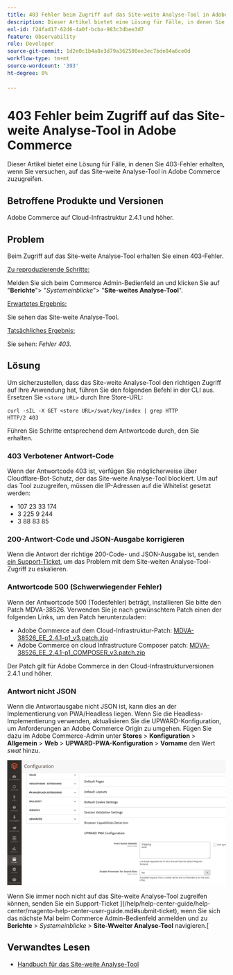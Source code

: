 ```yaml
---
title: 403 Fehler beim Zugriff auf das Site-weite Analyse-Tool in Adobe Commerce
description: Dieser Artikel bietet eine Lösung für Fälle, in denen Sie 403-Fehler erhalten, wenn Sie versuchen, auf das Site-weite Analyse-Tool in Adobe Commerce zuzugreifen.
exl-id: f24fad17-62d6-4a0f-bcba-983c3dbee3d7
feature: Observability
role: Developer
source-git-commit: 1d2e0c1b4a8e3d79a362500ee3ec7bde84a6ce0d
workflow-type: tm+mt
source-wordcount: '393'
ht-degree: 0%

---
```


# 403 Fehler beim Zugriff auf das Site-weite Analyse-Tool in Adobe Commerce

Dieser Artikel bietet eine Lösung für Fälle, in denen Sie 403-Fehler erhalten, wenn Sie versuchen, auf das Site-weite Analyse-Tool in Adobe Commerce zuzugreifen.

## Betroffene Produkte und Versionen

Adobe Commerce auf Cloud-Infrastruktur 2.4.1 und höher.

## Problem

Beim Zugriff auf das Site-weite Analyse-Tool erhalten Sie einen 403-Fehler.

<u>Zu reproduzierende Schritte:</u>

Melden Sie sich beim Commerce Admin-Bedienfeld an und klicken Sie auf &quot;**Berichte**&quot;> &quot;*Systemeinblicke*&quot;> &quot;**Site-weites Analyse-Tool**&quot;.

<u>Erwartetes Ergebnis:</u>

Sie sehen das Site-weite Analyse-Tool.

<u>Tatsächliches Ergebnis:</u>

Sie sehen: *Fehler 403.*


## Lösung

Um sicherzustellen, dass das Site-weite Analyse-Tool den richtigen Zugriff auf Ihre Anwendung hat, führen Sie den folgenden Befehl in der CLI aus. Ersetzen Sie `<store URL>` durch Ihre Store-URL:

```cURL
curl -sIL -X GET <store URL>/swat/key/index | grep HTTP
HTTP/2 403
```

Führen Sie Schritte entsprechend dem Antwortcode durch, den Sie erhalten.

### 403 Verbotener Antwort-Code

Wenn der Antwortcode 403 ist, verfügen Sie möglicherweise über Cloudflare-Bot-Schutz, der das Site-weite Analyse-Tool blockiert. Um auf das Tool zuzugreifen, müssen die IP-Adressen auf die Whitelist gesetzt werden:

* 107 23 33 174
* 3 225 9 244
* 3 88 83 85

### 200-Antwort-Code und JSON-Ausgabe korrigieren

Wenn die Antwort der richtige 200-Code- und JSON-Ausgabe ist, senden [ein Support-Ticket](/help/help-center-guide/help-center/magento-help-center-user-guide.md#submit-ticket), um das Problem mit dem Site-weiten Analyse-Tool-Zugriff zu eskalieren.


### Antwortcode 500 (Schwerwiegender Fehler)

Wenn der Antwortcode 500 (Todesfehler) beträgt, installieren Sie bitte den Patch MDVA-38526. Verwenden Sie je nach gewünschtem Patch einen der folgenden Links, um den Patch herunterzuladen:

* Adobe Commerce auf dem Cloud-Infrastruktur-Patch: [MDVA-38526_EE_2.4.1-p1_v3.patch.zip](assets/MDVA-38526_EE_2.4.1-p1_v3.patch.zip)
* Adobe Commerce on cloud Infrastructure Composer patch: [MDVA-38526_EE_2.4.1-p1_COMPOSER_v3.patch.zip](assets/MDVA-38526_EE_2.4.1-p1_COMPOSER_v3.patch.zip)

Der Patch gilt für Adobe Commerce in den Cloud-Infrastrukturversionen 2.4.1 und höher.

### Antwort nicht JSON

Wenn die Antwortausgabe nicht JSON ist, kann dies an der Implementierung von PWA/Headless liegen. Wenn Sie die Headless-Implementierung verwenden, aktualisieren Sie die UPWARD-Konfiguration, um Anforderungen an Adobe Commerce Origin zu umgehen. Fügen Sie dazu im Adobe Commerce-Admin unter **Stores** > **Konfiguration** > **Allgemein** > **Web** > **UPWARD-PWA-Konfiguration** > **Vorname** den Wert *swat* hinzu.

![Upward_configuration](assets/upward_pwa.png)

Wenn Sie immer noch nicht auf das Site-weite Analyse-Tool zugreifen können, senden Sie ein Support-Ticket ](/help/help-center-guide/help-center/magento-help-center-user-guide.md#submit-ticket), wenn Sie sich das nächste Mal beim Commerce Admin-Bedienfeld anmelden und zu **Berichte** > *Systemeinblicke* > **Site-Wweiter Analyse-Tool** navigieren.[

## Verwandtes Lesen

* [Handbuch für das Site-weite Analyse-Tool](https://experienceleague.adobe.com/docs/commerce-operations/tools/site-wide-analysis-tool/intro.html)

